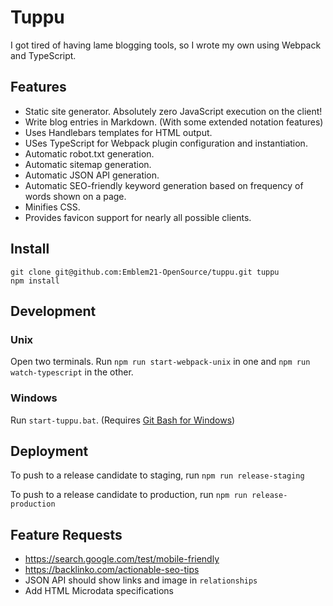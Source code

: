# Tuppu

I got tired of having lame blogging tools, so I wrote my own using Webpack and TypeScript.

## Features

* Static site generator.  Absolutely zero JavaScript execution on the client!
* Write blog entries in Markdown. (With some extended notation features)
* Uses Handlebars templates for HTML output.
* USes TypeScript for Webpack plugin configuration and instantiation.
* Automatic robot.txt generation.
* Automatic sitemap generation.
* Automatic JSON API generation.
* Automatic SEO-friendly keyword generation based on frequency of words shown on a page.
* Minifies CSS.
* Provides favicon support for nearly all possible clients.

## Install

```
git clone git@github.com:Emblem21-OpenSource/tuppu.git tuppu
npm install
```

## Development

### Unix

Open two terminals.  Run `npm run start-webpack-unix` in one and `npm run watch-typescript` in the other.

### Windows

Run `start-tuppu.bat`.  (Requires [Git Bash for Windows](https://git-scm.com/download/win))

## Deployment

To push to a release candidate to staging, run `npm run release-staging`

To push to a release candidate to production, run `npm run release-production`

## Feature Requests

* https://search.google.com/test/mobile-friendly
* https://backlinko.com/actionable-seo-tips
* JSON API should show links and image in `relationships`
* Add HTML Microdata specifications